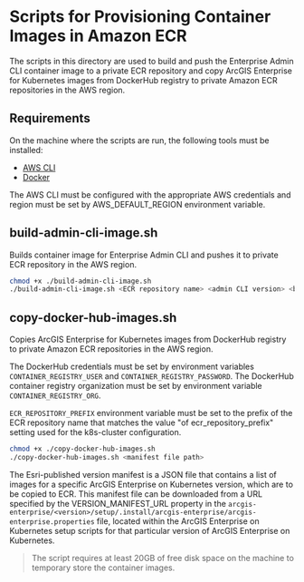 # Scripts for Provisioning Container Images in Amazon ECR

The scripts in this directory are used to build and push the Enterprise Admin CLI container image to a private ECR repository and copy ArcGIS Enterprise for Kubernetes images from DockerHub registry to private Amazon ECR repositories in the AWS region.

## Requirements

On the machine where the scripts are run, the following tools must be installed:

* [AWS CLI](https://aws.amazon.com/cli/)
* [Docker](https://www.docker.com/)
  
The AWS CLI must be configured with the appropriate AWS credentials and region must be set by AWS_DEFAULT_REGION environment variable.

## build-admin-cli-image.sh

Builds container image for Enterprise Admin CLI and pushes it to private ECR repository in the AWS region.

```bash
chmod +x ./build-admin-cli-image.sh
./build-admin-cli-image.sh <ECR repository name> <admin CLI version> <build context path>
```

## copy-docker-hub-images.sh

Copies ArcGIS Enterprise for Kubernetes images from DockerHub registry to private Amazon ECR repositories in the AWS region.

The DockerHub credentials must be set by environment variables `CONTAINER_REGISTRY_USER` and `CONTAINER_REGISTRY_PASSWORD`. The DockerHub container registry organization must be set by environment variable `CONTAINER_REGISTRY_ORG`.

`ECR_REPOSITORY_PREFIX` environment variable must be set to the prefix of the ECR repository name that matches the value "of ecr_repository_prefix" setting used for the k8s-cluster configuration.

```bash
chmod +x ./copy-docker-hub-images.sh
./copy-docker-hub-images.sh <manifest file path>
```

The Esri-published version manifest is a JSON file that contains a list of images for a specific ArcGIS Enterprise on Kubernetes version, which are to be copied to ECR. This manifest file can be downloaded from a URL specified by the VERSION_MANIFEST_URL property in the `arcgis-enterprise/<version>/setup/.install/arcgis-enterprise/arcgis-enterprise.properties` file, located within the ArcGIS Enterprise on Kubernetes setup scripts for that particular version of ArcGIS Enterprise on Kubernetes.

> The script requires at least 20GB of free disk space on the machine to temporary store the container images.
